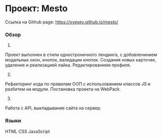 # Проект: Mesto
Ссылка на Github page: https://xyesey.github.io/mesto/
### Обзор
1.
Проект выполнен в стили одностроничного лендинга, с добовленинием модальных окон, кнопок, валидации кнопок. Создания новых карточек, удаление и реализацией лайка. Редактированием профиля.

2.
Рефакторинг кода по правилам ООП с использованием классов JS и разбитем на модули. Постановка проекта на WebPack.

3.
Работа с API, выкладывание сайта на сервер.

### Языки

HTML
CSS
JavaScript

